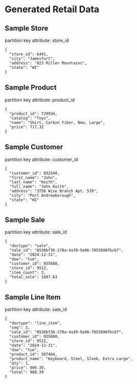 # Generated Retail Data

## Sample Store

partition key attribute: store_id

```
{
  "store_id": 6441,
  "city": "Jamesfurt",
  "address": "823 Miller Mountains",
  "state": "WI"
}
```

## Sample Product

partition key attribute: product_id

```
{
  "product_id": 729934,
  "catalog": "Toys",
  "name": "Shirt, Carbon Fiber, New, Large",
  "price": 717.32
}
```

## Sample Customer

partition key attribute: customer_id

```
{
  "customer_id": 932540,
  "first_name": "John",
  "last_name": "Keith",
  "full_name": "John Keith",
  "address": "3756 Wise Branch Apt. 570",
  "city": "Port Andrewborough",
  "state": "HI"
}
```

## Sample Sale

partition key attribute: sale_id

```
{
  "doctype": "sale",
  "sale_id": "8536bf36-178a-4a39-9a96-7855690fbcb7",
  "date": "2024-12-31",
  "dow": "tue",
  "customer_id": 935680,
  "store_id": 9512,
  "item_count": 3,
  "total_sale": 1607.63
}
```

## Sample Line Item

partition key attribute: sale_id

```
{
  "doctype": "line_item",
  "seq": 3,
  "sale_id": "8536bf36-178a-4a39-9a96-7855690fbcb7",
  "customer_id": 935680,
  "store_id": 9512,
  "date": "2024-12-31",
  "dow": "tue",
  "product_id": 587464,
  "product_name": "Keyboard, Steel, Sleek, Extra Large",
  "qty": 1,
  "price": 989.39,
  "total": 989.39
}
```